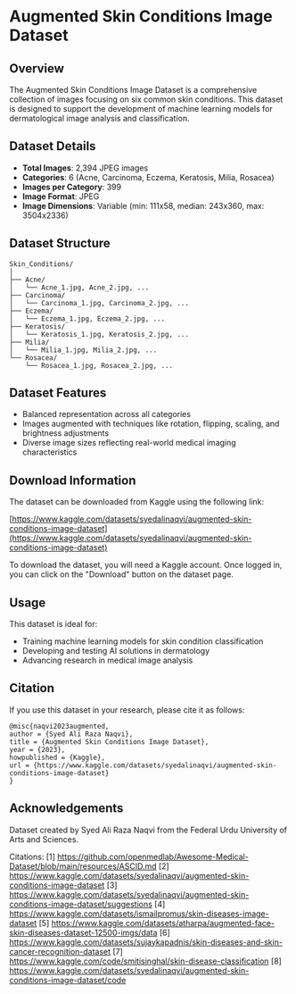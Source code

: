 # Augmented Skin Conditions Image Dataset

## Overview

The Augmented Skin Conditions Image Dataset is a comprehensive collection of images focusing on six common skin conditions. This dataset is designed to support the development of machine learning models for dermatological image analysis and classification.

## Dataset Details

- **Total Images**: 2,394 JPEG images
- **Categories**: 6 (Acne, Carcinoma, Eczema, Keratosis, Milia, Rosacea)
- **Images per Category**: 399
- **Image Format**: JPEG
- **Image Dimensions**: Variable (min: 111x58, median: 243x360, max: 3504x2336)

## Dataset Structure

```
Skin_Conditions/
│
├── Acne/
│   └── Acne_1.jpg, Acne_2.jpg, ...
├── Carcinoma/
│   └── Carcinoma_1.jpg, Carcinoma_2.jpg, ...
├── Eczema/
│   └── Eczema_1.jpg, Eczema_2.jpg, ...
├── Keratosis/
│   └── Keratosis_1.jpg, Keratosis_2.jpg, ...
├── Milia/
│   └── Milia_1.jpg, Milia_2.jpg, ...
└── Rosacea/
    └── Rosacea_1.jpg, Rosacea_2.jpg, ...
```

## Dataset Features

- Balanced representation across all categories
- Images augmented with techniques like rotation, flipping, scaling, and brightness adjustments
- Diverse image sizes reflecting real-world medical imaging characteristics

## Download Information

The dataset can be downloaded from Kaggle using the following link:

[https://www.kaggle.com/datasets/syedalinaqvi/augmented-skin-conditions-image-dataset](https://www.kaggle.com/datasets/syedalinaqvi/augmented-skin-conditions-image-dataset)

To download the dataset, you will need a Kaggle account. Once logged in, you can click on the "Download" button on the dataset page.

## Usage

This dataset is ideal for:
- Training machine learning models for skin condition classification
- Developing and testing AI solutions in dermatology
- Advancing research in medical image analysis

## Citation

If you use this dataset in your research, please cite it as follows:

```
@misc{naqvi2023augmented,
author = {Syed Ali Raza Naqvi},
title = {Augmented Skin Conditions Image Dataset},
year = {2023},
howpublished = {Kaggle},
url = {https://www.kaggle.com/datasets/syedalinaqvi/augmented-skin-conditions-image-dataset}
}
```

## Acknowledgements

Dataset created by Syed Ali Raza Naqvi from the Federal Urdu University of Arts and Sciences.

Citations:
[1] https://github.com/openmedlab/Awesome-Medical-Dataset/blob/main/resources/ASCID.md
[2] https://www.kaggle.com/datasets/syedalinaqvi/augmented-skin-conditions-image-dataset
[3] https://www.kaggle.com/datasets/syedalinaqvi/augmented-skin-conditions-image-dataset/suggestions
[4] https://www.kaggle.com/datasets/ismailpromus/skin-diseases-image-dataset
[5] https://www.kaggle.com/datasets/atharpa/augmented-face-skin-diseases-dataset-12500-imgs/data
[6] https://www.kaggle.com/datasets/sujaykapadnis/skin-diseases-and-skin-cancer-recognition-dataset
[7] https://www.kaggle.com/code/smitisinghal/skin-disease-classification
[8] https://www.kaggle.com/datasets/syedalinaqvi/augmented-skin-conditions-image-dataset/code

